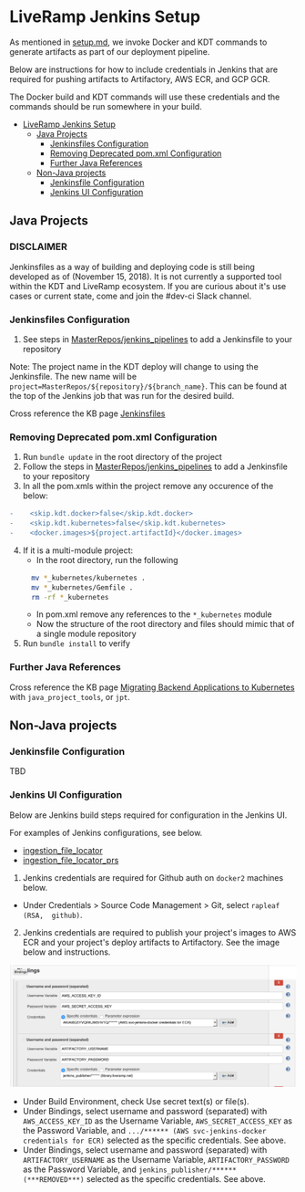 # LiveRamp Jenkins Setup

As mentioned in [setup.md](setup.md), we invoke Docker and KDT commands to
generate artifacts as part of our deployment pipeline.

Below are instructions for how to include credentials in Jenkins that are
required for pushing artifacts to Artifactory, AWS ECR, and GCP GCR.

The Docker build and KDT commands will use these credentials and the commands
should be run somewhere in your build.

<!-- TOC -->

- [LiveRamp Jenkins Setup](#liveramp-jenkins-setup)
  - [Java Projects](#java-projects)
    - [Jenkinsfiles Configuration](#jenkinsfiles-configuration)
    - [Removing Deprecated pom.xml Configuration](#removing-deprecated-pomxml-configuration)
    - [Further Java References](#further-java-references)
  - [Non-Java projects](#non-java-projects)
    - [Jenkinsfile Configuration](#jenkinsfile-configuration)
    - [Jenkins UI Configuration](#jenkins-ui-configuration)

<!-- /TOC -->

## Java Projects

### DISCLAIMER

Jenkinsfiles as a way of building and deploying code is still being developed as of (November 15, 2018). It is not currently a supported tool within the KDT and LiveRamp ecosystem. If you are curious about it's use cases or current state, come and join the #dev-ci Slack channel.

### Jenkinsfiles Configuration
1. See steps in [MasterRepos/jenkins_pipelines](https://git.***REMOVED***/MasterRepos/jenkins_pipelines/blob/master/README.md) to add a Jenkinsfile to your repository

Note: The project name in the KDT deploy will change to using the Jenkinsfile. The new name will be `project=MasterRepos/${repository}/${branch_name}`.
This can be found at the top of the Jenkins job that was run for the desired build.

Cross reference the KB page
[Jenkinsfiles](https://liveramp.atlassian.net/wiki/spaces/CI/pages/138249012/Jenkinsfiles)

### Removing Deprecated pom.xml Configuration

1. Run `bundle update` in the root directory of the project
2. Follow the steps in [MasterRepos/jenkins_pipelines](https://git.***REMOVED***/MasterRepos/jenkins_pipelines/blob/master/README.md) to add a Jenkinsfile to your repository
3. In all the pom.xmls within the project remove any occurence of the below:

```diff
-    <skip.kdt.docker>false</skip.kdt.docker>
-    <skip.kdt.kubernetes>false</skip.kdt.kubernetes>
-    <docker.images>${project.artifactId}</docker.images>
```

4. If it is a multi-module project:
   * In the root directory, run the following
   ```bash
     mv *_kubernetes/kubernetes .
     mv *_kubernetes/Gemfile .
     rm -rf *_kubernetes
   ```
   * In pom.xml remove any references to the `*_kubernetes` module
   * Now the structure of the root directory and files should mimic that of a single module repository
5. Run `bundle install` to verify

### Further Java References

Cross reference the KB page
[Migrating Backend Applications to Kubernetes](https://liveramp.atlassian.net/wiki/spaces/CI/pages/98096573/Migrating+Backend+Applications+to+Kubernetes)
with `java_project_tools`, or `jpt`.

## Non-Java projects

### Jenkinsfile Configuration

TBD

### Jenkins UI Configuration
Below are Jenkins build steps required for configuration in the Jenkins UI.

For examples of Jenkins configurations, see below.
* [ingestion_file_locator](https://jenkins.***REMOVED***/job/ingestion_file_locator/configure)
* [ingestion_file_locator_prs](https://jenkins.***REMOVED***/job/ingestion_file_locator_prs/configure)

1. Jenkins credentials are required for Github auth on `docker2` machines below.
  * Under Credentials > Source Code Management > Git, select `rapleaf (RSA,  github)`.

2. Jenkins credentials are required to publish your project's images to AWS ECR
and your project's deploy artifacts to Artifactory. See the image below and instructions.

![Jenkins Artifactory upload](images/jenkins_build.png)

  * Under Build Environment, check Use secret text(s) or file(s).
  * Under Bindings, select username and password (separated) with
  `AWS_ACCESS_KEY_ID` as the Username Variable,
  `AWS_SECRET_ACCESS_KEY` as the Password Variable, and
  `.../****** (AWS svc-jenkins-docker credentials for ECR)` selected as the specific
  credentials. See above.
  * Under Bindings, select username and password (separated) with
  `ARTIFACTORY_USERNAME` as the Username Variable,
  `ARTIFACTORY_PASSWORD` as the Password Variable, and
  `jenkins_publisher/****** (***REMOVED***)` selected as the specific
  credentials. See above.
